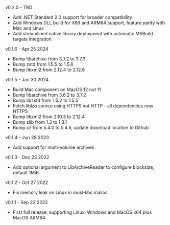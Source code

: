 v0.2.0 - TBD

- Add .NET Standard 2.0 support for broader compatibility
- Add Windows DLL build for X86 and ARM64 support, feature parity with Mac and Linux
- Add streamlined native library deployment with automatic MSBuild targets integration

v0.1.6 - Apr 25 2024

- Bump libarchive from 3.7.2 to 3.7.3
- Bump zstd from 1.5.5 to 1.5.6
- Bump libxml2 from 2.12.4 to 2.12.6

v0.1.5 - Jan 30 2024

- Build Mac component on MacOS 12 not 11
- Bump libarchive from 3.6.2 to 3.7.2
- Bump libzstd from 1.5.2 to 1.5.5
- Fetch liblzo source using HTTPS not HTTP - all dependencies now HTTPS
- Bump libxml2 from 2.10.3 to 2.12.4
- Bump zlib from 1.3 to 1.3.1
- Bump xz from 5.4.0 to 5.4.6, update download location to Github

v0.1.4 - Jun 28 2023

- Add support for multi-volume archives

v0.1.3 - Dec 23 2022

- Add optional argument to LibArchiveReader to configure blocksize, default 1MiB

v0.1.2 - Oct 27 2022

- Fix memory leak on Linux in musl-libc malloc

v0.1.1 - Sep 22 2022

- First full release, supporting Linux, Windows and MacOS x64 plus MacOS ARM64
